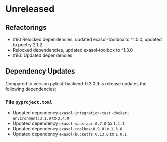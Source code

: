 # Unreleased

## Refactorings

* #90 Relocked dependencies, updated exasol-toolbox to ^1.0.0, updated to poetry 2.1.2
* Relocked dependencies, updated exasol-toolbox to ^1.3.0
* #96: Updated dependencies

## Dependency Updates

Compared to version pytest-backend-0.3.0 this release updates the following dependencies:

### File `pyproject.toml`

* Updated dependency `exasol-integration-test-docker-environment:3.1.0` to `3.4.0`
* Updated dependency `exasol-saas-api:0.7.0` to `1.1.1`
* Updated dependency `exasol-toolbox:0.9.0` to `1.3.0`
* Updated dependency `exasol-bucketfs:0.13.0` to `1.0.1`
